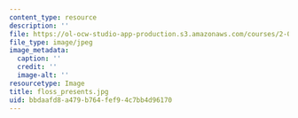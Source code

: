 ```yaml
---
content_type: resource
description: ''
file: https://ol-ocw-studio-app-production.s3.amazonaws.com/courses/2-00b-toy-product-design-spring-2008/bbdaafd8a479b764fef94c7bb4d96170_floss_presents.jpg
file_type: image/jpeg
image_metadata:
  caption: ''
  credit: ''
  image-alt: ''
resourcetype: Image
title: floss_presents.jpg
uid: bbdaafd8-a479-b764-fef9-4c7bb4d96170
---
```

